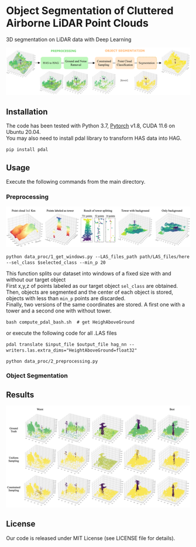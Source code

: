 # Object Segmentation of Cluttered Airborne LiDAR Point Clouds
3D segmentation on LiDAR data with Deep Learning

![plot](./doc/framework.png)

## Installation
The code has been tested with Python 3.7, [Pytorch](https://pytorch.org/) v1.8, CUDA 11.6  on Ubuntu 20.04. <br />
You may also need to install pdal library to transform HAS data into HAG.<br />
```
pip install pdal
```

## Usage
Execute the following commands from the main directory.

### Preprocessing
![plot](./doc/processing.png)

```
python data_proc/1_get_windows.py --LAS_files_path path/LAS_files/here --sel_class $selected_class --min_p 20
```
This function splits our dataset into windows of a fixed size with and without our target object <br />
First x,y,z of points labeled as our target object ```sel_class``` are obtained. <br />
Then, objects are segmented and the center of each object is stored, objects with less than ```min_p``` points are discarded. <br />
Finally, two versions of the same coordinates are stored. A first one with a tower and a second one with without tower. <br />

```
bash compute_pdal_bash.sh  # get HeighAboveGround
```
or execute the following code for all .LAS files
```
pdal translate $input_file $output_file hag_nn --writers.las.extra_dims="HeightAboveGround=float32"
```

```
python data_proc/2_preprocessing.py 
```
### Object Segmentation

## Results
![plot](./doc/segmen_results.png)

## License
Our code is released under MIT License (see LICENSE file for details).
